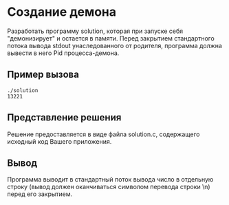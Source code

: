 # Создание демона

Разработать программу solution, которая при запуске себя "демонизирует" и остается в  памяти. Перед закрытием стандартного потока вывода stdout унаследованного от родителя, программа должна вывести в него Pid процесса-демона.

## Пример вызова

```
./solution
13221
```

## Представление решения

Решение предоставляется в виде файла solution.c, содержащего исходный код Вашего приложения.

## Вывод

Программа выводит в стандартный поток вывода число в отдельную строку (вывод должен оканчиваться символом перевода строки \n) перед его закрытием.

